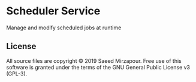 # Scheduler Service
Manage and modify scheduled jobs at runtime

## License
  All source files are copyright © 2019 Saeed Mirzapour.
  Free use of this software is granted under the terms of the GNU General Public License v3 (GPL-3).
  
